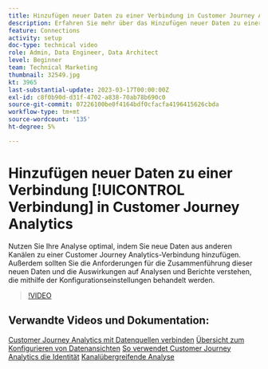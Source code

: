 ```yaml
---
title: Hinzufügen neuer Daten zu einer Verbindung in Customer Journey Analytics
description: Erfahren Sie mehr über das Hinzufügen neuer Daten zu einer Customer Journey Analytics-Verbindung, um die Analyse optimal zu nutzen.
feature: Connections
activity: setup
doc-type: technical video
role: Admin, Data Engineer, Data Architect
level: Beginner
team: Technical Marketing
thumbnail: 32549.jpg
kt: 3965
last-substantial-update: 2023-03-17T00:00:00Z
exl-id: c8f0b90d-d31f-4702-a838-70ab78b690c0
source-git-commit: 07226100be0f4164bdf0cfacfa4196415626cbda
workflow-type: tm+mt
source-wordcount: '135'
ht-degree: 5%

---
```


# Hinzufügen neuer Daten zu einer Verbindung [!UICONTROL Verbindung] in Customer Journey Analytics

Nutzen Sie Ihre Analyse optimal, indem Sie neue Daten aus anderen Kanälen zu einer Customer Journey Analytics-Verbindung hinzufügen. Außerdem sollten Sie die Anforderungen für die Zusammenführung dieser neuen Daten und die Auswirkungen auf Analysen und Berichte verstehen, die mithilfe der Konfigurationseinstellungen behandelt werden.

>[!VIDEO](https://video.tv.adobe.com/v/32549/?learn=on&quality=12)

## Verwandte Videos und Dokumentation:

[Customer Journey Analytics mit Datenquellen verbinden](https://experienceleague.adobe.com/docs/customer-journey-analytics-learn/tutorials/connections/connecting-customer-journey-analytics-to-data-sources-in-platform.html)
[Übersicht zum Konfigurieren von Datenansichten](https://experienceleague.adobe.com/docs/customer-journey-analytics-learn/tutorials/data-views/overview-of-configuring-data-views-for-cja.html)
[So verwendet Customer Journey Analytics die Identität](https://experienceleague.adobe.com/docs/customer-journey-analytics-learn/tutorials/visitor-id/understanding-how-customer-journey-analytics-uses-identity.html)
[Kanalübergreifende Analyse](https://experienceleague.adobe.com/docs/analytics-platform/using/cca/overview.html?lang=de)